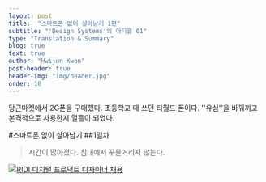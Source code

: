 ```yaml
---
layout: post
title:  "스마트폰 없이 살아남기 1편"
subtitle: "'Design Systems'의 아티클 01"
type: "Translation & Summary"
blog: true
text: true
author: "Hwijun Kwon"
post-header: true
header-img: "img/header.jpg"
order: 10
---
```


당근마켓에서 2G폰을 구매했다. 초등학교 때 쓰던 티월드 폰이다. ''유심''을 바꿔끼고 본격적으로 사용한지 열흘이 되었다.

#스마트폰 없이 살아남기
##1일차

>시간이 많아졌다.
>침대에서 꾸물거리지 않는다.



<a href="http://bit.ly/2qoo3wp">![RIDI 디지털 프로덕트 디자이너 채용](https://cdn.dribbble.com/users/291872/screenshots/5483004/ridi-digital-product-designer.jpg)
